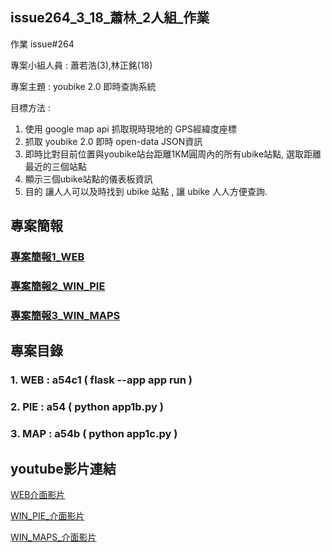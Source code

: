 
## issue264_3_18_蕭林_2人組_作業

作業 issue#264

專案小組人員 : 蕭若浩(3),林正銘(18)

專案主題 : youbike 2.0 即時查詢系統

目標方法 :

1. 使用 google map api 抓取現時現地的 GPS經緯度座標
2. 抓取 youbike 2.0 即時 open-data JSON資訊
3. 即時比對目前位置與youbike站台距離1KM圓周內的所有ubike站點, 選取距離最近的三個站點
4. 顯示三個ubike站點的儀表板資訊
5. 目的 讓人人可以及時找到 ubike 站點 , 讓 ubike 人人方便查詢.

## 專案簡報
### [專案簡報1_WEB](./專案主題youbike_2.0_即時查詢系統_3_18/Python小專案製作web.pdf)
### [專案簡報2_WIN_PIE](./專案主題youbike_2.0_即時查詢系統_3_18/Python小專案製作app1b.pdf)
### [專案簡報3_WIN_MAPS](./專案主題youbike_2.0_即時查詢系統_3_18/Python小專案製作app1c.pdf)

## 專案目錄
### 1. WEB : a54c1 ( flask --app app run )
### 2. PIE : a54 ( python app1b.py )
### 3. MAP : a54b ( python app1c.py )

## youtube影片連結
[WEB介面影片](https://youtu.be/txCCD7N2SK8)

[WIN_PIE_介面影片](https://youtu.be/8ej_9hsKhn4)

[WIN_MAPS_介面影片](https://youtu.be/xUknHdhkN64)

